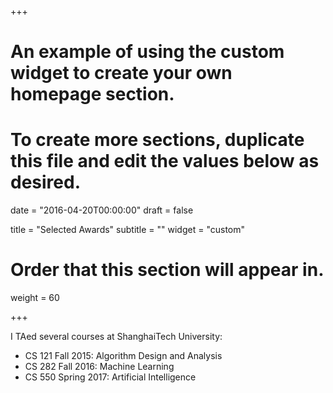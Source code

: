 +++
# An example of using the custom widget to create your own homepage section.
# To create more sections, duplicate this file and edit the values below as desired.

date = "2016-04-20T00:00:00"
draft = false

title = "Selected Awards"
subtitle = ""
widget = "custom"

# Order that this section will appear in.
weight = 60

+++

I TAed several courses at ShanghaiTech University:

- CS 121 Fall 2015: Algorithm Design and Analysis
- CS 282 Fall 2016: Machine Learning
- CS 550 Spring 2017: Artificial Intelligence
